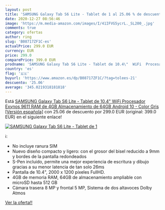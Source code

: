 ```yaml
---
layout: post
title: 'SAMSUNG Galaxy Tab S6 Lite - Tablet de 1 al 25.06 % de descuento'
date: 2020-12-27 08:56:46
image: 'https://m.media-amazon.com/images/I/41IFVG5ycrL._SL200_.jpg'
comments: true
category: ofertas
author: ring
slug: 'B08717ZF1C-es'
actualPrice: 299.0 EUR
currency: EUR
price: 299.0
comparePrice: 399.0 EUR
prodname: 'SAMSUNG Galaxy Tab S6 Lite - Tablet de 10.4\"  WiFi  Procesador Exynos 9611  RAM de 4GB  Almacenamiento de 64GB  Android 10  - Color Gris [Versión española]'
country: 'es'
flag: '🇪🇸'
buyurl: 'https://www.amazon.es/dp/B08717ZF1C/?tag=tolees-21'
descuento: '25.06'
average: '345.0219318181818'
---
```


Está [SAMSUNG Galaxy Tab S6 Lite - Tablet de 10.4\"  WiFi  Procesador Exynos 9611  RAM de 4GB  Almacenamiento de 64GB  Android 10  - Color Gris [Versión española]](https://www.amazon.es/dp/B08717ZF1C/?tag=tolees-21) con 25.06 de descuento por 299.0 EUR (original: 399.0 EUR) en el siguiente enlace!

[![SAMSUNG Galaxy Tab S6 Lite - Tablet de 1](https://m.media-amazon.com/images/I/41IFVG5ycrL._SL200_.jpg)](https://www.amazon.es/dp/B08717ZF1C/?tag=tolees-21)

ℹ️:

- No incluye ranura SIM
- Nuevo diseño compacto y ligero: con el grosor del bisel reducido a 9mm y bordes de la pantalla redondeados
- S-Pen incluido, permite una mejor experiencia de escritura y dibujo gracias a su menor latencia de tan solo 26ms
- Pantalla de 10.4", 2000 x 1200 píxeles FullHD.
- 4GB de memoria RAM, 64GB de almacenamiento ampliable con microSD hasta 512 GB
- Cámara trasera 8 MP y frontal 5 MP, Sistema de dos altavoces Dolby Atmos

[Ver la oferta!!](https://www.amazon.es/dp/B08717ZF1C/?tag=tolees-21)
